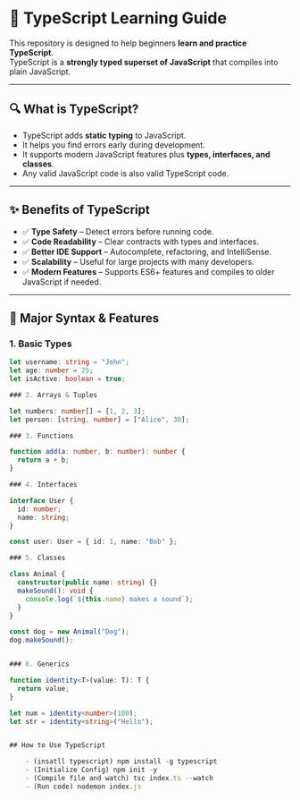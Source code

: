 # 📘 TypeScript Learning Guide

This repository is designed to help beginners **learn and practice TypeScript**.  
TypeScript is a **strongly typed superset of JavaScript** that compiles into plain JavaScript.

---

## 🔍 What is TypeScript?

- TypeScript adds **static typing** to JavaScript.  
- It helps you find errors early during development.  
- It supports modern JavaScript features plus **types, interfaces, and classes**.  
- Any valid JavaScript code is also valid TypeScript code.

---

## ✨ Benefits of TypeScript

- ✅ **Type Safety** – Detect errors before running code.  
- ✅ **Code Readability** – Clear contracts with types and interfaces.  
- ✅ **Better IDE Support** – Autocomplete, refactoring, and IntelliSense.  
- ✅ **Scalability** – Useful for large projects with many developers.  
- ✅ **Modern Features** – Supports ES6+ features and compiles to older JavaScript if needed.  

---

## 📜 Major Syntax & Features

### 1. Basic Types
```ts
let username: string = "John";
let age: number = 25;
let isActive: boolean = true;

### 2. Arrays & Tuples

let numbers: number[] = [1, 2, 3];
let person: [string, number] = ["Alice", 30];

### 3. Functions

function add(a: number, b: number): number {
  return a + b;
}

### 4. Interfaces

interface User {
  id: number;
  name: string;
}

const user: User = { id: 1, name: "Bob" };

### 5. Classes

class Animal {
  constructor(public name: string) {}
  makeSound(): void {
    console.log(`${this.name} makes a sound`);
  }
}

const dog = new Animal("Dog");
dog.makeSound();


### 6. Generics

function identity<T>(value: T): T {
  return value;
}

let num = identity<number>(100);
let str = identity<string>("Hello");


## How to Use TypeScript

    - (insatll typescript) npm install -g typescript
    - (Initialize Config) npm init -y
    - (Compile file and watch) tsc index.ts --watch
    - (Run code) nodemon index.js






